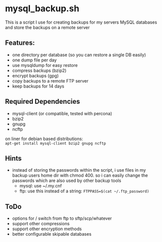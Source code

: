 # mysql_backup.sh

This is a script I use for creating backups for my servers MySQL databases and store the backups on a remote server

## Features:

* one directory per database (so you can restore a single DB easily)
* one dump file per day
* use mysqldump for easy restore
* compress backups (bzip2)
* encrypt backups (gpg)
* copy backups to a remote FTP server
* keep backups for 14 days

## Required Dependencies

* mysql-client (or compatible, tested with percona)
* bzip2
* gnupg
* ncftp

on liner for debian based distributions:  
`apt-get install mysql-client bzip2 gnupg ncftp`

## Hints

* instead of storing the passwords within the script, i use files in my backup users home dir with chmod 400. so i can easily change the passwords which are also used by other backup tools
	* mysql: use ~/.my.cnf
	* ftp: use this instead of a string: `FTPPASS=$(cat ~/.ftp_password)`

## ToDo

* options for / switch from ftp to sftp/scp/whatever
* support other compressions
* support other encryption methods
* better configurable skipable databases
